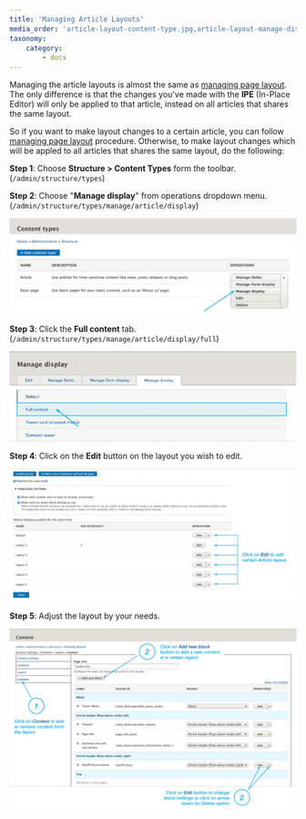 ```yaml
---
title: 'Managing Article Layouts'
media_order: 'article-layout-content-type.jpg,article-layout-manage-dispaly.jpg,article-layout-choose-layout-to-edit.jpg,article-layout-panelizer.jpg'
taxonomy:
    category:
        - docs
---
```


Managing the article layouts is almost the same as [managing page layout](/pages/managing-page-layouts). The only difference is that the changes you've made with the **IPE** (In-Place Editor) will only be applied to that article, instead on all articles that shares the same layout.

So if you want to make layout changes to a certain article, you can follow [managing page layout](/pages/managing-page-layouts) procedure. Otherwise, to make layout changes which will be appled to all articles that shares the same layout, do the following:

**Step 1**: Choose **Structure > Content Types** form the toolbar. (`/admin/structure/types`)

**Step 2**: Choose "**Manage display**" from operations dropdown menu. (`/admin/structure/types/manage/article/display`)

![](article-layout-content-type.jpg)

**Step 3**: Click the **Full content** tab. (`/admin/structure/types/manage/article/display/full`)

![](article-layout-manage-dispaly.jpg)

**Step 4**: Click on the **Edit** button on the layout you wish to edit.

![](article-layout-choose-layout-to-edit.jpg)

**Step 5**: Adjust the layout by your needs.

![](article-layout-panelizer.jpg)

